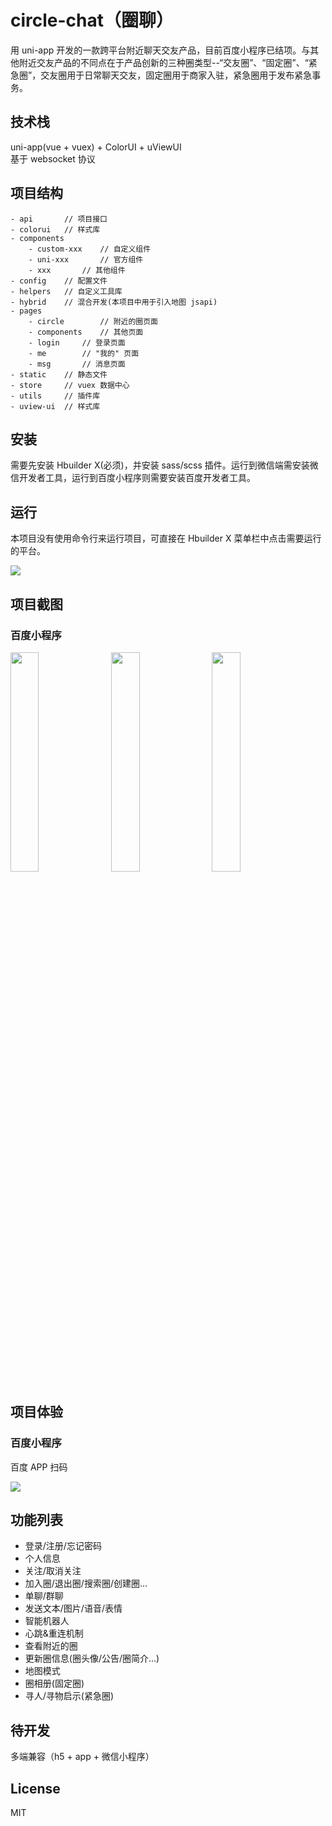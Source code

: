 # circle-chat（圈聊）

用 uni-app 开发的一款跨平台附近聊天交友产品，目前百度小程序已结项。与其他附近交友产品的不同点在于产品创新的三种圈类型--“交友圈”、“固定圈”、“紧急圈”，交友圈用于日常聊天交友，固定圈用于商家入驻，紧急圈用于发布紧急事务。

## 技术栈

uni-app(vue + vuex) + ColorUI + uViewUI  
基于 websocket 协议

## 项目结构

```
- api		// 项目接口
- colorui	// 样式库
- components
    - custom-xxx	// 自定义组件
    - uni-xxx		// 官方组件
    - xxx		// 其他组件
- config	// 配置文件
- helpers	// 自定义工具库
- hybrid	// 混合开发(本项目中用于引入地图 jsapi)
- pages
    - circle		// 附近的圈页面
    - components	// 其他页面
    - login		// 登录页面
    - me		// "我的" 页面
    - msg		// 消息页面
- static	// 静态文件
- store		// vuex 数据中心
- utils		// 插件库
- uview-ui	// 样式库
```

## 安装

需要先安装 Hbuilder X(必须)，并安装 sass/scss 插件。运行到微信端需安装微信开发者工具，运行到百度小程序则需要安装百度开发者工具。

## 运行

本项目没有使用命令行来运行项目，可直接在 Hbuilder X 菜单栏中点击需要运行的平台。

![](https://p3-juejin.byteimg.com/tos-cn-i-k3u1fbpfcp/bc6c2e1b30144d31881b6bac95c5eff6~tplv-k3u1fbpfcp-watermark.image)

## 项目截图

### 百度小程序

<img src="https://p6-juejin.byteimg.com/tos-cn-i-k3u1fbpfcp/1baa2776535e46a8b54c2e81d7d17cd0~tplv-k3u1fbpfcp-watermark.image" width="30%" style="margin-right: 10px"/><img src="https://p1-juejin.byteimg.com/tos-cn-i-k3u1fbpfcp/3fc725f59e8e4250b71cad491517e2e8~tplv-k3u1fbpfcp-watermark.image" width="30%" style="margin-right: 10px"/><img src="https://p3-juejin.byteimg.com/tos-cn-i-k3u1fbpfcp/f47d31fb3d21426085289885162e1ec4~tplv-k3u1fbpfcp-watermark.image" width="30%" style="margin-right: 10px"/>

## 项目体验

### 百度小程序

百度 APP 扫码

![](https://p3-juejin.byteimg.com/tos-cn-i-k3u1fbpfcp/f397701d634046aa8e9cf0b82a97e3b9~tplv-k3u1fbpfcp-watermark.image)

## 功能列表

- 登录/注册/忘记密码
- 个人信息
- 关注/取消关注
- 加入圈/退出圈/搜索圈/创建圈...
- 单聊/群聊
- 发送文本/图片/语音/表情
- 智能机器人
- 心跳&重连机制
- 查看附近的圈
- 更新圈信息(圈头像/公告/圈简介...)
- 地图模式
- 圈相册(固定圈)
- 寻人/寻物启示(紧急圈)

## 待开发

多端兼容（h5 + app + 微信小程序）

## License

MIT
